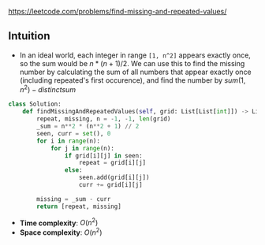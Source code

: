 https://leetcode.com/problems/find-missing-and-repeated-values/
## Intuition

- In an ideal world, each integer in range `[1, n^2]` appears exactly once, so the sum would be $n * (n + 1) / 2$. We can use this to find the missing number by calculating the sum of all numbers that appear exactly once (including repeated's first occurence), and find the number by $sum(1, n^2) - distinctsum$

```python
class Solution:
    def findMissingAndRepeatedValues(self, grid: List[List[int]]) -> List[int]:
        repeat, missing, n = -1, -1, len(grid)
        _sum = n**2 * (n**2 + 1) // 2
        seen, curr = set(), 0
        for i in range(n):
            for j in range(n):
                if grid[i][j] in seen:
                    repeat = grid[i][j]
                else:
                    seen.add(grid[i][j])
                    curr += grid[i][j]

        missing = _sum - curr
        return [repeat, missing]
```

- **Time complexity**: $O(n^2)$
- **Space complexity**: $O(n^2)$
